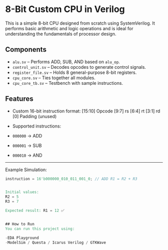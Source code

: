 # 8-Bit Custom CPU in Verilog

This is a simple 8-bit CPU designed from scratch using SystemVerilog. It performs basic arithmetic and logic operations and is ideal for understanding the fundamentals of processor design.

## Components

- `alu.sv` – Performs ADD, SUB, AND based on `alu_op`.
- `control_unit.sv` – Decodes opcodes to generate control signals.
- `register_file.sv` – Holds 8 general-purpose 8-bit registers.
- `cpu_core.sv` – Ties together all modules.
- `cpu_core_tb.sv` – Testbench with sample instructions.

## Features

- Custom 16-bit instruction format:
  [15:10] Opcode
  [9:7] rs
  [6:4] rt
  [3:1] rd
  [0] Padding (unused)

- Supported instructions:
- `000000` → ADD
- `000001` → SUB
- `000010` → AND

---

Example Simulation:

```verilog
instruction = 16'b000000_010_011_001_0; // ADD R1 = R2 + R3


Initial values:
R2 = 5
R3 = 7

Expected result: R1 = 12 ✅


## How to Run
You can run this project using:

-EDA Playground
-ModelSim / Questa / Icarus Verilog / GTKWave
```
